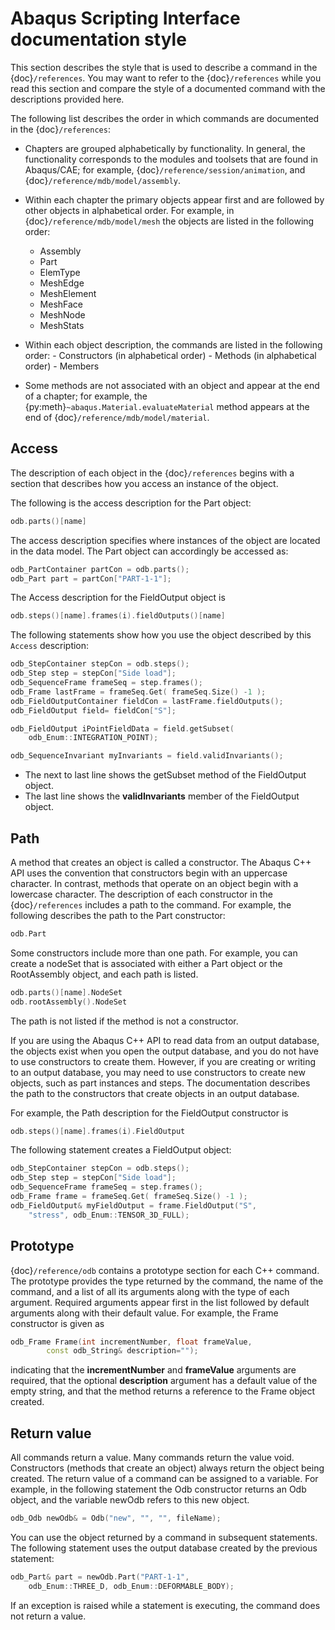 # Abaqus Scripting Interface documentation style

This section describes the style that is used to describe a command in the {doc}`/references`. You may want to refer to the {doc}`/references` while you read this section and compare the style of a documented command with the descriptions provided here.

The following list describes the order in which commands are documented in the {doc}`/references`:

- Chapters are grouped alphabetically by functionality. In general, the functionality corresponds to the modules and toolsets that are found in Abaqus/CAE; for example, {doc}`/reference/session/animation`, and {doc}`/reference/mdb/model/assembly`.

- Within each chapter the primary objects appear first and are followed by other objects in alphabetical order. For example, in {doc}`/reference/mdb/model/mesh` the objects are listed in the following order:

  - Assembly
  - Part
  - ElemType
  - MeshEdge
  - MeshElement
  - MeshFace
  - MeshNode
  - MeshStats

- Within each object description, the commands are listed in the following order:
  \- Constructors (in alphabetical order)
  \- Methods (in alphabetical order)
  \- Members

- Some methods are not associated with an object and appear at the end of a chapter; for example, the {py:meth}`~abaqus.Material.evaluateMaterial` method appears at the end of {doc}`/reference/mdb/model/material`.

## Access

The description of each object in the {doc}`/references` begins with a section that describes how you access an instance of the object.

The following is the access description for the Part object:

```cpp
odb.parts()[name]
```

The access description specifies where instances of the object are located in the data model. The Part object can accordingly be accessed as:

```cpp
odb_PartContainer partCon = odb.parts();
odb_Part part = partCon["PART-1-1"];
```

The Access description for the FieldOutput object is

```cpp
odb.steps()[name].frames(i).fieldOutputs()[name]
```

The following statements show how you use the object described by this `Access` description:

```cpp
odb_StepContainer stepCon = odb.steps();
odb_Step step = stepCon["Side load"];
odb_SequenceFrame frameSeq = step.frames();
odb_Frame lastFrame = frameSeq.Get( frameSeq.Size() -1 );
odb_FieldOutputContainer fieldCon = lastFrame.fieldOutputs();
odb_FieldOutput field= fieldCon["S"];

odb_FieldOutput iPointFieldData = field.getSubset(
    odb_Enum::INTEGRATION_POINT);

odb_SequenceInvariant myInvariants = field.validInvariants();
```

- The next to last line shows the getSubset method of the FieldOutput object.
- The last line shows the **validInvariants** member of the FieldOutput object.

## Path

A method that creates an object is called a constructor. The Abaqus C++ API uses the convention that constructors begin with an uppercase character. In contrast, methods that operate on an object begin with a lowercase character. The description of each constructor in the {doc}`/references` includes a path to the command. For example, the following describes the path to the Part constructor:

```cpp
odb.Part
```

Some constructors include more than one path. For example, you can create a nodeSet that is associated with either a Part object or the RootAssembly object, and each path is listed.

```cpp
odb.parts()[name].NodeSet
odb.rootAssembly().NodeSet
```

The path is not listed if the method is not a constructor.

If you are using the Abaqus C++ API to read data from an output database, the objects exist when you open the output database, and you do not have to use constructors to create them. However, if you are creating or writing to an output database, you may need to use constructors to create new objects, such as part instances and steps. The documentation describes the path to the constructors that create objects in an output database.

For example, the Path description for the FieldOutput constructor is

```cpp
odb.steps()[name].frames(i).FieldOutput
```

The following statement creates a FieldOutput object:

```cpp
odb_StepContainer stepCon = odb.steps();
odb_Step step = stepCon["Side load"];
odb_SequenceFrame frameSeq = step.frames();
odb_Frame frame = frameSeq.Get( frameSeq.Size() -1 );
odb_FieldOutput& myFieldOutput = frame.FieldOutput("S",
    "stress", odb_Enum::TENSOR_3D_FULL);
```

## Prototype

{doc}`/reference/odb` contains a prototype section for each C++ command. The prototype provides the type returned by the command, the name of the command, and a list of all its arguments along with the type of each argument. Required arguments appear first in the list followed by default arguments along with their default value. For example, the Frame constructor is given as

```cpp
odb_Frame Frame(int incrementNumber, float frameValue,
        const odb_String& description="");
```

indicating that the **incrementNumber** and **frameValue** arguments are required, that the optional **description** argument has a default value of the empty string, and that the method returns a reference to the Frame object created.

## Return value

All commands return a value. Many commands return the value void. Constructors (methods that create an object) always return the object being created. The return value of a command can be assigned to a variable. For example, in the following statement the Odb constructor returns an Odb object, and the variable newOdb refers to this new object.

```cpp
odb_Odb newOdb& = Odb("new", "", "", fileName);
```

You can use the object returned by a command in subsequent statements. The following statement uses the output database created by the previous statement:

```cpp
odb_Part& part = newOdb.Part("PART-1-1",
    odb_Enum::THREE_D, odb_Enum::DEFORMABLE_BODY);
```

If an exception is raised while a statement is executing, the command does not return a value.
